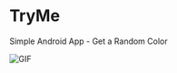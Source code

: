 # TryMe
Simple Android App - Get a Random Color

![GIF](https://media.giphy.com/media/r3D0liMnhZWF1MSI4m/giphy.gif)
